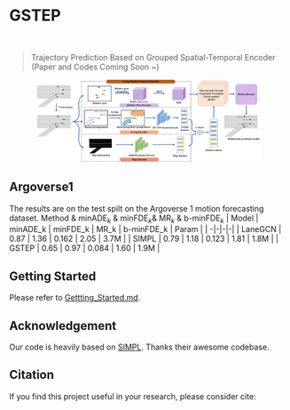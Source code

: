 # GSTEP
<br/>

> Trajectory Prediction Based on Grouped Spatial-Temporal Encoder (Paper and Codes Coming Soon ~) 

<p align='center'>
<img src="./docs/framework.png" width='80%'/>
</p>

## Argoverse1

The results are  on the test spilt on the Argoverse 1 motion forecasting dataset.
Method & $\text{minADE}_{k}$ & $\text{minFDE}_{k}$& $\text{MR}_{k}$ & $\text{b-minFDE}_{k}$
| Model | minADE_k | minFDE_k | MR_k |  b-minFDE_k  |  Param |
| -|-|-|-|
| LaneGCN |  0.87  | 1.36 | 0.162 | 2.05  |  3.7M  |
| SIMPL |  0.79  | 1.18 | 0.123 |  1.81 |  1.8M  |
| GSTEP |  0.65  | 0.97 | 0.084 |  1.60  |  1.9M  |

## Getting Started
Please refer to [Gettting_Started.md](docs/Gettting_Started.md).


## Acknowledgement

Our code is heavily based on [SIMPL](https://github.com/Nicer030/GSTEP/edit/main/). Thanks their awesome codebase.


## Citation

If you find this project useful in your research, please consider cite:
```

```
